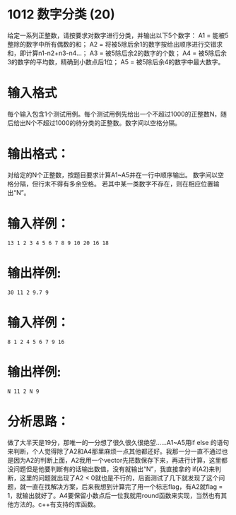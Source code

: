 #  1012 数字分类 (20)
给定一系列正整数，请按要求对数字进行分类，并输出以下5个数字：
A1 = 能被5整除的数字中所有偶数的和；
A2 = 将被5除后余1的数字按给出顺序进行交错求和，即计算n1-n2+n3-n4…；
A3 = 被5除后余2的数字的个数；
A4 = 被5除后余3的数字的平均数，精确到小数点后1位；
A5 = 被5除后余4的数字中最大数字。

# 输入格式
每个输入包含1个测试用例。每个测试用例先给出一个不超过1000的正整数N，随后给出N个不超过1000的待分类的正整数。数字间以空格分隔。

# 输出格式：
对给定的N个正整数，按题目要求计算A1~A5并在一行中顺序输出。
数字间以空格分隔，但行末不得有多余空格。
若其中某一类数字不存在，则在相应位置输出“N”。

# 输入样例：
```
13 1 2 3 4 5 6 7 8 9 10 20 16 18
```

# 输出样例:
```
30 11 2 9.7 9
```

# 输入样例：
```
8 1 2 4 5 6 7 9 16
```

# 输出样例:
```
N 11 2 N 9
```

# 分析思路：
做了大半天是19分，那唯一的一分想了很久很久很绝望……A1~A5用if else 的语句来判断，个人觉得除了A2和A4那里麻烦一点其他都还好。我那一分一直不通过也是因为A2的判断上面，A2我用一个vector先把数保存下来，再进行计算，这里都没问题但是他要判断有的话输出数值，没有就输出“N”，我直接拿的 if(A2)来判断，这里的问题就出现了A2 < 0就也是不行的，后面测试了几下就发现了这个问题，就一直在找解决方案，后来我想到计算完了用一个标志flag，有A2就flag = 1，就输出就好了。A4要保留小数点后一位我就用round函数来实现，当然也有其他方法的。c++有支持的库函数。